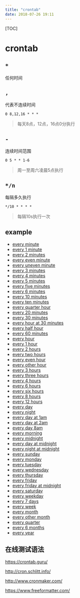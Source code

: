 ```yaml
---
title: "crontab"
date: 2018-07-26 19:11
---
```




[TOC]



# crontab



## `*` 

任何时间



## `,`

代表不连续时间

```
0 8,12,16 * * *
```

> 每天8点，12点，16点0分执行



## `-`

连续时间范围

```
0 5 * * 1-6
```

> 周一至周六凌晨5点执行



## `*/n`

每隔多久执行

```
*/10 * * * *
```

> 每隔10s执行一次



## example 

- [every minute](https://crontab.guru/every-minute)
- [every 1 minute](https://crontab.guru/every-1-minute)
- [every 2 minutes](https://crontab.guru/every-2-minutes)
- [every even minute](https://crontab.guru/every-even-minute)
- [every uneven minute](https://crontab.guru/every-uneven-minute)
- [every 3 minutes](https://crontab.guru/every-3-minutes)
- [every 4 minutes](https://crontab.guru/every-4-minutes)
- [every 5 minutes](https://crontab.guru/every-5-minutes)
- [every five minutes](https://crontab.guru/every-five-minutes)
- [every 6 minutes](https://crontab.guru/every-6-minutes)
- [every 10 minutes](https://crontab.guru/every-10-minutes)
- [every ten minutes](https://crontab.guru/every-ten-minutes)
- [every quarter hour](https://crontab.guru/every-quarter-hour)
- [every 20 minutes](https://crontab.guru/every-20-minutes)
- [every 30 minutes](https://crontab.guru/every-30-minutes)
- [every hour at 30 minutes](https://crontab.guru/every-hour-at-30-minutes)
- [every half hour](https://crontab.guru/every-half-hour)
- [every 60 minutes](https://crontab.guru/every-60-minutes)
- [every hour](https://crontab.guru/every-hour)
- [every 1 hour](https://crontab.guru/every-1-hour)
- [every 2 hours](https://crontab.guru/every-2-hours)
- [every two hours](https://crontab.guru/every-two-hours)
- [every even hour](https://crontab.guru/every-even-hour)
- [every other hour](https://crontab.guru/every-other-hour)
- [every 3 hours](https://crontab.guru/every-3-hours)
- [every three hours](https://crontab.guru/every-three-hours)
- [every 4 hours](https://crontab.guru/every-4-hours)
- [every 6 hours](https://crontab.guru/every-6-hours)
- [every six hours](https://crontab.guru/every-six-hours)
- [every 8 hours](https://crontab.guru/every-8-hours)
- [every 12 hours](https://crontab.guru/every-12-hours)
- [every day](https://crontab.guru/every-day)
- [every night](https://crontab.guru/every-night)
- [every day at 1am](https://crontab.guru/every-day-at-1am)
- [every day at 2am](https://crontab.guru/every-day-at-2am)
- [every day 8am](https://crontab.guru/every-day-8am)
- [every morning](https://crontab.guru/every-morning)
- [every midnight](https://crontab.guru/every-midnight)
- [every day at midnight](https://crontab.guru/every-day-at-midnight)
- [every night at midnight](https://crontab.guru/every-night-at-midnight)
- [every sunday](https://crontab.guru/every-sunday)
- [every monday](https://crontab.guru/every-monday)
- [every tuesday](https://crontab.guru/every-tuesday)
- [every wednesday](https://crontab.guru/every-wednesday)
- [every thursday](https://crontab.guru/every-thursday)
- [every friday](https://crontab.guru/every-friday)
- [every friday at midnight](https://crontab.guru/every-friday-at-midnight)
- [every saturday](https://crontab.guru/every-saturday)
- [every weekday](https://crontab.guru/every-weekday)
- [every 7 days](https://crontab.guru/every-7-days)
- [every week](https://crontab.guru/every-week)
- [every month](https://crontab.guru/every-month)
- [every other month](https://crontab.guru/every-other-month)
- [every quarter](https://crontab.guru/every-quarter)
- [every 6 months](https://crontab.guru/every-6-months)
- [every year](https://crontab.guru/every-year)

## 在线测试语法

https://crontab.guru/

http://cron.schlitt.info/

http://www.cronmaker.com/

https://www.freeformatter.com/

